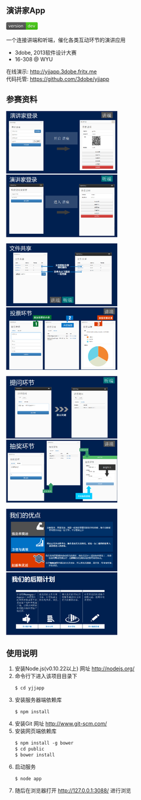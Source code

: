 ﻿## 演讲家App

<a href="https://github.com/3dobe/yjjapp"><img src="../github-badge.svg" width="85" height="20"></a>

一个连接讲端和听端，催化各类互动环节的演讲应用

- 3dobe, 2013软件设计大赛
- 16-308 @ WYU

在线演示: <http://yjjapp.3dobe.fritx.me>  
代码托管: <https://github.com/3dobe/yjjapp>

## 参赛资料

<img width="300" src="pic/0-open.png">&nbsp;&nbsp;&nbsp;
<img width="300" src="pic/1-join.png">

<img width="300" src="pic/2-files.png">&nbsp;&nbsp;&nbsp;
<img width="300" src="pic/3-voting.png">

<img width="300" src="pic/4-qna.png">&nbsp;&nbsp;&nbsp;
<img width="300" src="pic/5-lottery.png">

<img width="300" src="pic/6-pros.png">&nbsp;&nbsp;&nbsp;
<img width="300" src="pic/7-plans.png">

## 使用说明

1. 安装Node.js(v0.10.22以上) 网址 http://nodejs.org/
2. 命令行下进入该项目目录下
    ```plain
    $ cd yjjapp
    ```
3. 安装服务器端依赖库
    ```plain
    $ npm install
    ```
4. 安装Git 网址 http://www.git-scm.com/
5. 安装网页端依赖库
    ```plain
    $ npm install -g bower
    $ cd public
    $ bower install
    ```
6. 启动服务
    ```plain
    $ node app
    ```
7. 随后在浏览器打开 http://127.0.0.1:3088/ 进行浏览
